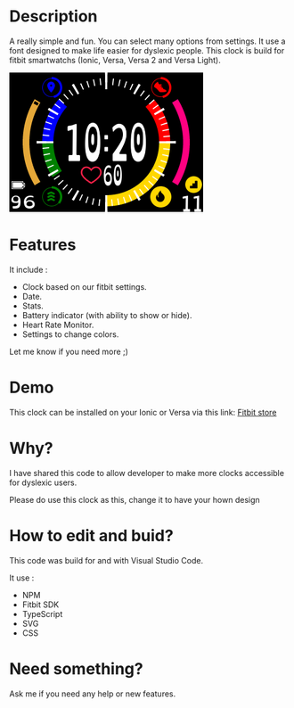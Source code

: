 # Description
A really simple and fun. You can select many options from settings.
It use a font designed to make life easier for dyslexic people.
This clock is build for fitbit smartwatchs (Ionic, Versa, Versa 2 and Versa Light).

![Ionic screenshot 1](Screenshots/ionic10.png)

# Features
It include :
- Clock based on our fitbit settings.
- Date.
- Stats.
- Battery indicator (with ability to show or hide).
- Heart Rate Monitor.
- Settings to change colors.

Let me know if you need more ;)

# Demo
This clock can be installed on your Ionic or Versa via this link: [Fitbit store](https://gallery.fitbit.com/details/34ae103e-3988-4c8c-87ce-712f9c33fa3d)

# Why?
I have shared this code to allow developer to make more clocks accessible for dyslexic users.

Please do use this clock as this, change it to have your hown design

# How to edit and buid?
This code was build for and with Visual Studio Code.

It use :
- NPM
- Fitbit SDK
- TypeScript
- SVG
- CSS

# Need something?
Ask me if you need any help or new features.
